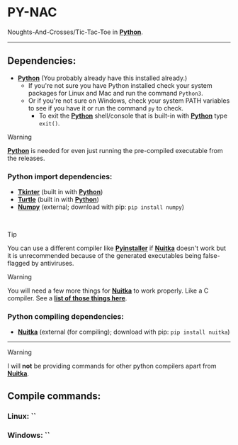 # PY-NAC
Noughts-And-Crosses/Tic-Tac-Toe in **[Python](https://python.org)**.

<hr />

## Dependencies:
- **[Python](https://python.org)** (You probably already have this installed already.)
  -  If you're not sure you have Python installed check your system packages for Linux and Mac and run the command `Python3`.
  -  Or if you're not sure on Windows, check your system PATH variables to see if you have it or run the command `py` to check.
      - To exit the **[Python](https://python.org)** shell/console that is built-in with **[Python](https://python.org)** type `exit()`.

> [!WARNING]
> **[Python](https://python.org)** is needed for even just running the pre-compiled executable from the releases.

### Python import dependencies:
- **[Tkinter](https://docs.python.org/3/library/tkinter.html)** (built in with **[Python](https://python.org)**)
- **[Turtle](https://docs.python.org/3/library/turtle.html)** (built in with **[Python](https://python.org)**)
- **[Numpy](https://numpy.org/)** (external; download with pip: `pip install numpy`)

<br>

> [!TIP]
> You can use a different compiler like **[Pyinstaller]()** if **[Nuitka](https://nuitka.net/)** doesn't work but it is unrecommended because of the generated executables being false-flagged by antiviruses.

> [!WARNING]
> You will need a few more things for **[Nuitka](https://nuitka.net/)** to work properly. Like a C compiler. See a **[list of those things here](https://nuitka.net/user-documentation/user-manual.html#requirements)**.

### Python compiling dependencies:
- **[Nuitka](https://nuitka.net/)** (external (for compiling); download with pip: `pip install nuitka`)

<hr />

> [!WARNING]
> I will **not** be providing commands for other python compilers apart from **[Nuitka](https://nuitka.net/)**.

## Compile commands:
### Linux: ``
### Windows: ``
